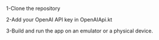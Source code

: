 1-Clone the repository

2-Add your OpenAI API key in OpenAIApi.kt

3-Build and run the app on an emulator or a physical device.
